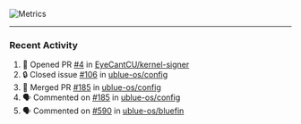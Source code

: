 ![Metrics](https://metrics.lecoq.io/KyleGospo?template=classic&base=header%2C%20activity%2C%20community%2C%20repositories%2C%20metadata&base.indepth=false&base.hireable=false&base.skip=false&config.timezone=America%2FLos_Angeles)

---
### Recent Activity
<!--START_SECTION:activity-->
1. 💪 Opened PR [#4](https://github.com/EyeCantCU/kernel-signer/pull/4) in [EyeCantCU/kernel-signer](https://github.com/EyeCantCU/kernel-signer)
2. 🔒 Closed issue [#106](https://github.com/ublue-os/config/issues/106) in [ublue-os/config](https://github.com/ublue-os/config)
3. 🎉 Merged PR [#185](https://github.com/ublue-os/config/pull/185) in [ublue-os/config](https://github.com/ublue-os/config)
4. 🗣 Commented on [#185](https://github.com/ublue-os/config/pull/185#issuecomment-1883928256) in [ublue-os/config](https://github.com/ublue-os/config)
5. 🗣 Commented on [#590](https://github.com/ublue-os/bluefin/pull/590#issuecomment-1880151807) in [ublue-os/bluefin](https://github.com/ublue-os/bluefin)
<!--END_SECTION:activity-->
